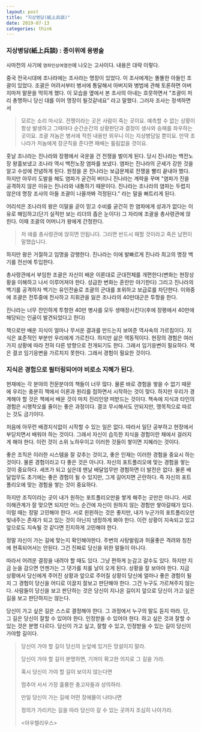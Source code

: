 ```yaml
---
layout: post
title: "지상병담(紙上兵談)"
date: 2019-07-13
categories: think
---
```


### 지상병담(紙上兵談) : 종이위에 용병술 

사마천의 사기에 `염파인상여열전`에 나오는 고사이다. 내용은 대략 이렇다.

중국 전국시대에 조나라에는 조사라는 명장이 있었다. 이 조사에게는 똘똘한 아들인 조괄이 있었다. 조괄은 어려서부터 병서에 통달해서 아버지와 병법에 관해 토론하면 아버지마저 말문을 막히게 했다. 이 모습을 옆에서 본 조사의 아내는 흐뭇하면서 "조괄이 저리 총명하니 당신 대를 이어 명장이 될것같네요" 라고 말했다. 그러자 조사는 정색하면서 

> 모르는 소리 마시오. 전쟁이라는 곳은 사람이 죽는 곳이요. 예측할 수 없는 상황이 항상 발생하고 그때마다 순간순간의 상황판단과 결정이 생사와 승패를 좌우하는 곳이요. 조괄 저놈은 병서에 적힌 내용만 외우니 이는 지상병담일 뿐이요. 만약 조나라가 저놈에게 장군직을 준다면 패배는 틀림없을 것이요.

훗날 조나라는 진나라와 장평에서 국운을 건 전쟁을 벌이게 된다. 당시 진나라는 백전노장 왕흘보냈고 조나라 역시 백전노장 염파를 보냈다. 염파는 진나라의 군세가 강한 것을 알고 수성에 전념하게 된다. 원정을 온 진나라는 보급문제로 전쟁을 빨리 끝내야 했다. 하지만 아무리 도발을 해도 염파가 굳건히 버티니 진나라는 계략을 꾸며 "염파가 진을 공격하지 않은 이유는 진나라와 내통하기 때문이다. 진나라는 조나라의 염파는 두렵지 않은데 명장 조사의 아들 조괄이 나올까봐 걱정된다." 라는 말을 뻐트리게 된다. 

어리석은 조나라의 왕은 이말을 곧이 믿고 수비를 굳건히 한 염파에게 성과가 없다는 이유로 해임하고(단기 실적만 보는 리더의 좁은 눈이다) 그 자리에 조괄을 총사령관에 앉힌다. 이때 조괄의 어머니가 왕에게 간청한다.

> 저 애를 총사령관에 앉히면 안됩니다. 그러면 반드시 패할 것이라고 죽은 남편이 말했습니다.

하지만 왕은 거절하고 임명을 강행한다. 진나라는 이에 발빠르게 진나라 최고의 명장 백기를 전선에 투입한다.

총사령관에서 부임한 조괄은 자신이 배운 이론대로 군대전체를 개편한다(변화는 현장상황을 이해하고 나서 이루어져야 한다. 성급한 변화는 혼란만 야기한다) 그리고 진나라의 백기를 공격하자 백기는 유인전술로 조괄의 군대를 포위하고 보급로를 차단한다. 이와중에 조괄은 전투중에 전사하고 지휘관을 잃은 조나라의 40만대군은 투항을 한다. 

진나라는 너무 잔인하게 투항한 40만 병사를 모두 생매장시킨다(후에 장평에서 40만에 해당되는 인골이 발견되었다고 한다)

책으로만 배운 지식이 얼마나 무서운 결과를 만드는지 보여준 역사속의 가르침이다. 지식은 표준적인 부분만 우리에게 가르친다. 하지만 삶은 역동적이다. 현장의 경험은 여러가지 상황에 따라 전혀 다른 방향으로 전개되기도 한다. 그래서 임기응변이 필요하다. 책은 결코 임기응변을 가르치지 못한다. 그래서 경험이 필요한 것이다. 

### 지식은 경험으로 필터링되어야 비로소 지혜가 된다.

현재에는 각 분야의 전문분야의 책들이 너무 많다. 물론 바로 경험을 쌓을 수 없기 때문에 우리는 충분히 책에서 이론과 원리를 접하면서 시작하는 것이 맞다. 하지만 우리가 경계해야 할 것은 책에서 배운 것이 마치 진리인양 떠받드는 것이다. 책속에 지식과 타인의 경험은 시행착오를 줄이는 좋은 과정이다. 결코 무시해서도 안되지만, 맹목적으로 따르는 것도 금기이다.

처음에 아무런 배경지식없이 시작할 수 있는 일은 없다. 따라서 일단 공부하고 현장에서 부딛치면서 배워야 하는 것이다. 그래서 자신이 습득한 지식을 경험이란 채에서 걸러지게 해야 한다. 이런 것이 소위 노하우이고 이러한 것들이 쌓이면 지혜라는 것이다. 

좋은 조직은 이러한 시스템을 잘 갖추는 것이고, 좋은 인재는 이러한 경험을 중요시 하는 것이다. 물론 경험이라고 다 좋은 것은 아니다. 자신의 포트폴리오에 맞는 경험을 쌓는 것이 중요하다. 세프가 되고 싶은데 맨날 배달업무만 경험하면 더 발전은 없다. 물론 배달업무도 초기에는 좋은 경험이 될 수 있지만, 그게 길어지면 곤란하다. 즉 자신의 포트폴리오에 맞는 경험을 쌓는 것이 중요하다. 

하지만 조직이라는 곳이 내가 원하는 포트폴리오만을 쌓게 해주는 곳만은 아니다. 서로 이해관계가 잘 맞으면 되지만 어느 순간에 자신이 원하지 않는 경험만 쌓아갈때가 있다. 이럴 때는 정말 고민해야 한다. 서로 윈윈하는 것은 좋지만, 내가 누군가의 포트폴리오만 빛내주는 존재가 되고 있는 것이 아닌지 냉정하게 봐야 한다. 이런 상황이 지속되고 있고 앞으로도 지속될 것 같다면 진지하게 고민해야 한다. 

정말 자신이 가는 길에 맞는지 확인해야한다. 주변의 사탕발림과 허울좋은 격려와 칭찬에 현혹되어서는 안된다.  그건 진짜로 당신을 위한 말들이 아니다. 

따라서 어려운 결정을 내려야 할 때도 있다. 그냥 편하게 눈감고 갈수도 있다. 하지만 지금 눈을 감으면 언젠가는 그 댓가를 치를 날이 오게 된다.  상황을 잘 보아야 한다. 지금 상황에서 당신에게 주어진 상황과 앞으로 주어질 상황이 당신에 얼마나 좋은 경험이 될지 그 경험이 당신을 어디로 이끌지 잘보고 판단해야 한다. 그건 누구도 가르쳐주지 않는다. 사람들이 당신을 보고 판단하는 것은 당신이 지나온 길이지 앞으로 당신이 가고 싶은 길을 보고 판단하지는 않는다. 

당신이 가고 싶은 길은 스스로 결정해야 한다. 그 과정에서 누구의 말도 듣지 마라. 단, 그 길은 당신이 잘할 수 있어야 한다. 인정받을 수 있어야 한다. 하고 싶은 것과 잘할 수 있는 것은 분명 다르다. 당신이 가고 싶고,  잘할 수 있고, 인정받을 수 있는 길이 당신이 가야할 길이다. 

> 당신이 가야 할 길이
> 당신의 눈앞에 있거든 망설이지 말라.
>
> 당신이 가야 할 길이 분명하면,
> 기꺼이 확고한 의지로 그 길을 가라.
>
> 혹시 당신이 
> 가야 할 길이 보이지 않는다면
>
> 멈추어 서서
> 가장 훌륭한 충고자들과 상의하라.
>
> 만일 당신이 가는 길에
> 어떤 장애물이 나타나면
>
> 정의가 가리키는 길을 따라
> 당신이 갈 수 있는 곳까지
> 조심히 나아가라.
>
> <아우렐리우스>  